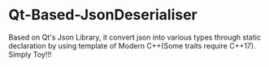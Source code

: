 # Qt-Based-JsonDeserialiser
Based on Qt's Json Library, it convert json into various types through static declaration by using template of Modern C++(Some traits require C++17). Simply Toy!!!

